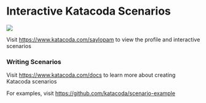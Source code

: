 # Interactive Katacoda Scenarios

[![](http://shields.katacoda.com/katacoda/saylopam/count.svg)](https://www.katacoda.com/saylopam "Get your profile on Katacoda.com")

Visit https://www.katacoda.com/saylopam to view the profile and interactive scenarios

### Writing Scenarios
Visit https://www.katacoda.com/docs to learn more about creating Katacoda scenarios

For examples, visit https://github.com/katacoda/scenario-example
